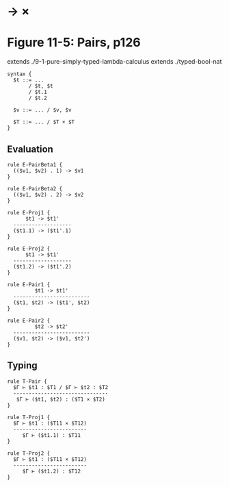 # → × 
# Figure 11-5: Pairs, p126

extends ./9-1-pure-simply-typed-lambda-calculus
extends ./typed-bool-nat

    syntax {
      $t ::= ...
           / $t, $t
           / $t.1
           / $t.2

      $v ::= ... / $v, $v

      $T ::= ... / $T × $T
    }


## Evaluation

    rule E-PairBeta1 {
      (($v1, $v2) . 1) -> $v1
    }

    rule E-PairBeta2 {
      (($v1, $v2) . 2) -> $v2
    }

    rule E-Proj1 {
          $t1 -> $t1'
      -------------------
      ($t1.1) -> ($t1'.1)
    }

    rule E-Proj2 {
          $t1 -> $t1'
      -------------------
      ($t1.2) -> ($t1'.2)
    }

    rule E-Pair1 {
             $t1 -> $t1'
      -------------------------
      ($t1, $t2) -> ($t1', $t2)
    }

    rule E-Pair2 {
             $t2 -> $t2'
      -------------------------
      ($v1, $t2) -> ($v1, $t2')
    }


## Typing

    rule T-Pair {
      $Γ ⊢ $t1 : $T1 / $Γ ⊢ $t2 : $T2
      -------------------------------
       $Γ ⊢ ($t1, $t2) : ($T1 × $T2)
    }

    rule T-Proj1 {
      $Γ ⊢ $t1 : ($T11 × $T12)
      ------------------------
         $Γ ⊢ ($t1.1) : $T11
    }

    rule T-Proj2 {
      $Γ ⊢ $t1 : ($T11 × $T12)
      ------------------------
         $Γ ⊢ ($t1.2) : $T12
    }
